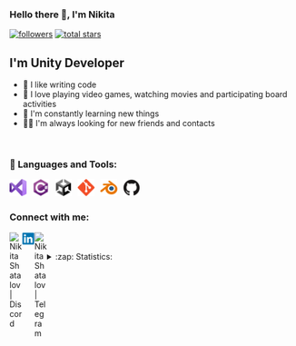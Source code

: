 ### Hello there 👋, I'm Nikita

   <p align="left">
      <a href="https://github.com/Fanamon?tab=followers">
         <img alt="followers" title="Follow me on Github" src="https://custom-icon-badges.demolab.com/github/followers/Fanamon?color=236ad3&labelColor=1155ba&style=for-the-badge&logo=person-add&label=Follow&logoColor=white"/></a>
      <a href="https://github.com/Fanamon?tab=repositories&sort=stargazers">
         <img alt="total stars" title="Total stars on GitHub" src="https://custom-icon-badges.demolab.com/github/stars/Fanamon?color=55960c&style=for-the-badge&labelColor=488207&logo=star"/></a>
   </p>

## I'm Unity Developer
- 💪 I like writing code
- 🎉 I love playing video games, watching movies and participating board activities
- 🥅 I'm constantly learning new things
- 🤹🏽 I'm always looking for new friends and contacts

<br />

### 🧰 Languages and Tools:
<img align="left" alt="VisualStudio" width="30px" style="padding-right:10px;" src="https://github.com/devicons/devicon/blob/master/icons/visualstudio/visualstudio-original.svg" />
<img align="left" alt="CSharp" width="30px" style="padding-right:10px;" src="https://github.com/devicons/devicon/blob/master/icons/csharp/csharp-original.svg" />
<img align="left" alt="Unity" width="30px" style="padding-right:10px;" src="https://github.com/devicons/devicon/blob/master/icons/unity/unity-original.svg" />
<img align="left" alt="Git" width="30px" style="padding-right:10px;" src="https://github.com/devicons/devicon/blob/master/icons/git/git-original.svg" />
<img align="left" alt="Blender" width="30px" style="padding-right:10px;" src="https://github.com/devicons/devicon/blob/master/icons/blender/blender-original.svg" />
<img align="left" alt="GitHub" width="30px" style="padding-right:10px;" src="https://github.com/devicons/devicon/blob/master/icons/github/github-original.svg" />

<br />
<br />

### Connect with me:

[<img align="left" alt="NikitaShatalov | Discord" width="22px" src="https://devicons.railway.app/i/discord.svg" />][discord]
[<img align="left" alt="NikitaShatalov | LinkedIn" width="22px" src="https://github.com/devicons/devicon/blob/master/icons/linkedin/linkedin-original.svg" />][linkedin]
[<img align="left" alt="NikitaShatalov | Telegram" width="22px" src="https://devicons.railway.app/i/telegram.svg" />][telegram]

<br />
<br />

<details>
  <summary>:zap: Statistics:</summary>
   <img align="left" alt="codeSTACKr's GitHub Stats" src="https://github-readme-stats.vercel.app/api/top-langs/?username=Fanamon&langs_count=8&layout=compact" />
    <br />
    <img align="left" alt="codeSTACKr's GitHub Stats" src="https://github-readme-stats.vercel.app/api?username=Fanamon&show_icons=true&theme=tokyonight" />
</details>

[discord]: https://discordapp.com/users/311570765172572170/
[linkedin]: https://www.linkedin.com/in/nikita-shatalov-2694b0239/
[telegram]: https://t.me/Fanamon/
